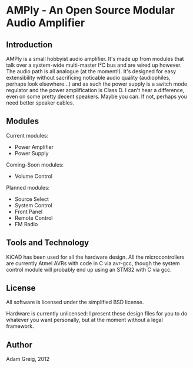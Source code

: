 AMPly - An Open Source Modular Audio Amplifier
==============================================

Introduction
------------

AMPly is a small hobbyist audio amplifier. It's made up from modules that talk
over a system-wide multi-master I²C bus and are wired up however. The audio
path is all analogue (at the moment!). It's designed for easy extensibility
without sacrificing noticable audio quality (audiophiles, perhaps look
elsewhere...) and as such the power supply is a switch mode regulator and the
power amplification is Class D. I can't hear a difference, even on some pretty
decent speakers. Maybe you can. If not, perhaps you need better speaker cables.


Modules
-------

Current modules:

* Power Amplifier
* Power Supply

Coming-Soon modules:

* Volume Control

Planned modules:

* Source Select
* System Control
* Front Panel
* Remote Control
* FM Radio


Tools and Technology
--------------------

KiCAD has been used for all the hardware design. All the microcontrollers are
currently Atmel AVRs with code in C via avr-gcc, though the system control
module will probably end up using an STM32 with C via gcc.

License
-------

All software is licensed under the simplified BSD license.

Hardware is currently unlicensed: I present these design files for you to do
whatever you want personally, but at the moment without a legal framework.

Author
------

Adam Greig, 2012
